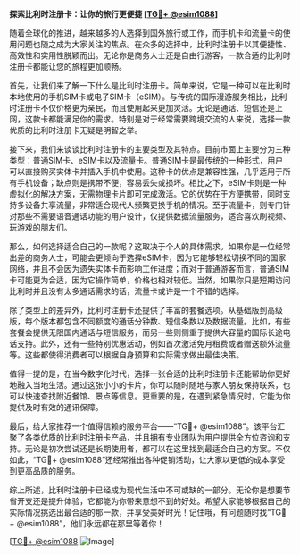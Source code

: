 **探索比利时注册卡：让你的旅行更便捷 [[TG💪+ @esim1088](https://t.me/s/esim1088)]**

随着全球化的推进，越来越多的人选择到国外旅行或工作，而手机卡和流量卡的使用问题也随之成为大家关注的焦点。在众多的选择中，比利时注册卡以其便捷性、高效性和实用性脱颖而出。无论你是商务人士还是自由行游客，一款合适的比利时注册卡都能让您的旅程更加顺畅。

首先，让我们来了解一下什么是比利时注册卡。简单来说，它是一种可以在比利时本地使用的手机SIM卡或电子SIM卡（eSIM）。与传统的国际漫游服务相比，比利时注册卡不仅价格更为亲民，而且使用起来更加灵活。无论是通话、短信还是上网，这款卡都能满足你的需求。特别是对于经常需要跨境交流的人来说，选择一款优质的比利时注册卡无疑是明智之举。

接下来，我们来谈谈比利时注册卡的主要类型及其特点。目前市面上主要分为三种类型：普通SIM卡、eSIM卡以及流量卡。普通SIM卡是最传统的一种形式，用户可以直接购买实体卡并插入手机中使用。这种卡的优点是兼容性强，几乎适用于所有手机设备；缺点则是携带不便，容易丢失或损坏。相比之下，eSIM卡则是一种虚拟化的解决方案，无需物理卡片即可完成激活。它的优势在于方便携带，同时支持多设备共享流量，非常适合现代人频繁更换手机的情况。至于流量卡，则专门针对那些不需要语音通话功能的用户设计，仅提供数据流量服务，适合喜欢刷视频、玩游戏的朋友们。

那么，如何选择适合自己的一款呢？这取决于个人的具体需求。如果你是一位经常出差的商务人士，可能会更倾向于选择eSIM卡，因为它能够轻松切换不同的国家网络，并且不会因为遗失实体卡而影响工作进度；而对于普通游客而言，普通SIM卡可能更为合适，因为它操作简单，价格也相对较低。当然，如果你只是短期访问比利时并且没有太多通话需求的话，流量卡或许是一个不错的选择。

除了类型上的差异外，比利时注册卡还提供了丰富的套餐选项。从基础版到高级版，每个版本都包含不同额度的通话分钟数、短信条数以及数据流量。比如，有些套餐会提供无限国内通话与短信服务，而另一些则侧重于提供大容量的国际长途电话支持。此外，还有一些特别优惠活动，例如首次激活免月租费或者赠送额外流量等。这些都使得消费者可以根据自身预算和实际需求做出最佳决策。

值得一提的是，在当今数字化时代，选择一张合适的比利时注册卡还能帮助你更好地融入当地生活。通过这张小小的卡片，你可以随时随地与家人朋友保持联系，也可以快速查找附近餐馆、景点等信息。更重要的是，在遇到紧急情况时，它能为你提供及时有效的通讯保障。

最后，给大家推荐一个值得信赖的服务平台——“TG💪+ @esim1088”。该平台汇聚了各类优质的比利时注册卡产品，并且拥有专业团队为用户提供全方位咨询和支持。无论是初次尝试还是长期使用者，都可以在这里找到最适合自己的方案。不仅如此，“TG💪+ @esim1088”还经常推出各种促销活动，让大家以更低的成本享受到更高品质的服务。

综上所述，比利时注册卡已经成为现代生活中不可或缺的一部分。无论你是想要节省开支还是提升体验，它都能为你带来意想不到的好处。希望大家能够根据自己的实际情况挑选出最合适的那一款，并享受美好时光！记住哦，有问题随时找“TG💪+ @esim1088”，他们永远都在那里等着你！

[[TG💪+ @esim1088](https://t.me/s/esim1088) ![Image](https://i.postimg.cc/4NQfJmqS/Snipaste-2025-05-13-00-14-12.png)]